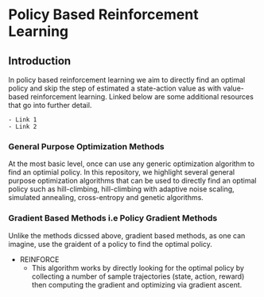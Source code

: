 # Policy Based Reinforcement Learning

## Introduction 

In policy based reinforcement learning we aim to directly find an optimal policy and skip the step of estimated a state-action value as with value-based reinforcement learning. Linked below are some additional resources that go into further detail.

    - Link 1
    - Link 2

### General Purpose Optimization Methods

At the most basic level, once can use any generic optimization algorithm to find an optimial policy. In this repository, we highlight several general purpose optimization algorithms that can be used to directly find an optimal policy such as hill-climbing, hill-climbing with adaptive noise scaling, simulated annealing, cross-entropy and genetic algorithms. 

### Gradient Based Methods i.e Policy Gradient Methods

Unlike the methods dicssed above, gradient based methods, as one can imagine, use the graident of a policy to find the optimal policy. 

- REINFORCE
    - This algorithm works by directly looking for the optimal policy by collecting a number of sample trajectories (state, action, reward) then computing the gradient and optimizing via gradient ascent. 
